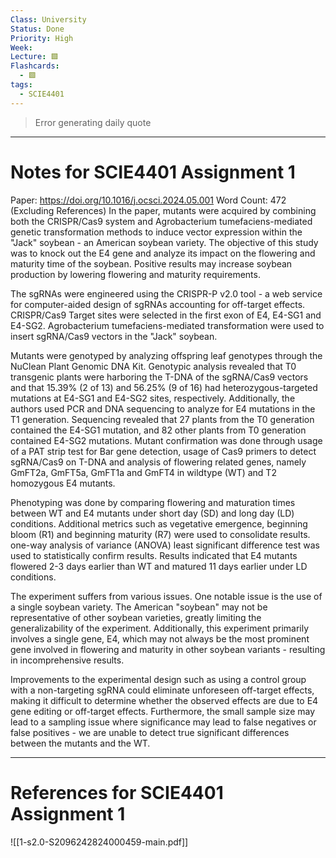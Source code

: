 ```yaml
---
Class: University
Status: Done
Priority: High
Week: 
Lecture: 🟩
Flashcards:
  - 🟩
tags:
  - SCIE4401
---
```

> Error generating daily quote

---
# Notes for SCIE4401 Assignment 1
Paper: https://doi.org/10.1016/j.ocsci.2024.05.001
Word Count: 472 (Excluding References)
In the paper, mutants were acquired by combining both the CRISPR/Cas9 system and Agrobacterium tumefaciens-mediated genetic transformation methods to induce vector expression within the "Jack" soybean - an American soybean variety. The objective of this study was to knock out the E4 gene and analyze its impact on the flowering and maturity time of the soybean. Positive results may increase soybean production by lowering flowering and maturity requirements.

The sgRNAs were engineered using the CRISPR-P v2.0 tool - a web service for computer-aided design of sgRNAs accounting for off-target effects. CRISPR/Cas9 Target sites were selected in the first exon of E4, E4-SG1 and E4-SG2. Agrobacterium tumefaciens-mediated transformation were used to insert sgRNA/Cas9 vectors in the "Jack" soybean.

Mutants were genotyped by analyzing offspring leaf genotypes through the NuClean Plant Genomic DNA Kit.  Genotypic analysis revealed that T0 transgenic plants were harboring the T-DNA of the sgRNA/Cas9 vectors and that 15.39% (2 of 13) and 56.25% (9 of 16) had heterozygous-targeted mutations at E4-SG1 and E4-SG2 sites, respectively. Additionally, the authors used PCR and DNA sequencing to analyze for E4 mutations in the T1 generation. Sequencing revealed that 27 plants from the T0 generation contained the E4-SG1 mutation, and 82 other plants from T0 generation contained E4-SG2 mutations. Mutant confirmation was done through usage of a PAT strip test for Bar gene detection, usage of Cas9 primers to detect sgRNA/Cas9 on T-DNA and analysis of flowering related genes, namely GmFT2a, GmFT5a, GmFT1a and GmFT4 in wildtype (WT) and T2 homozygous E4 mutants.

Phenotyping was done by comparing flowering and maturation times between WT and E4 mutants under short day (SD) and long day (LD) conditions. Additional metrics such as vegetative emergence, beginning bloom (R1) and beginning maturity (R7) were used to consolidate results. one-way analysis of variance (ANOVA) least significant difference test was used to statistically confirm results. Results indicated that E4 mutants flowered 2-3 days earlier than WT and matured 11 days earlier under LD conditions.

The experiment suffers from various issues. One notable issue is the use of a single soybean variety. The American "soybean" may not be representative of other soybean varieties, greatly limiting the generalizability of the experiment. Additionally, this experiment primarily involves a single gene, E4, which may not always be the most prominent gene involved in flowering and maturity in other soybean variants - resulting in incomprehensive results. 

Improvements to the experimental design such as using a control group with a non-targeting sgRNA could eliminate unforeseen off-target effects, making it difficult to determine whether the observed effects are due to E4 gene editing or off-target effects. Furthermore, the small sample size may lead to a sampling issue where significance may lead to false negatives or false positives - we are unable to detect true significant differences between the mutants and the WT.

---
# References for SCIE4401 Assignment 1
![[1-s2.0-S2096242824000459-main.pdf]]